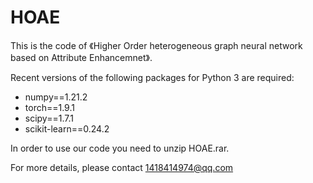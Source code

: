 # HOAE
This is the code of 《Higher Order heterogeneous graph neural network based on Attribute Enhancemnet》.

Recent versions of the following packages for Python 3 are required:
* numpy==1.21.2
* torch==1.9.1
* scipy==1.7.1
* scikit-learn==0.24.2

In order to use our code you need to unzip HOAE.rar.

For more details, please contact 1418414974@qq.com

